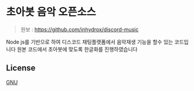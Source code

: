# 초아봇 음악 오픈소스
> 원보 : https://github.com/inhydrox/discord-music

Node js를 기반으로 하여 디스코드 채팅플랫폼에서 음악재생 기능을 할수 있는 코드입니다
원본 코드에서 초아봇에 맞도록 한글화를 진행하였습니다

## License
[GNU](https://choosealicense.com/licenses/gpl-3.0/)
